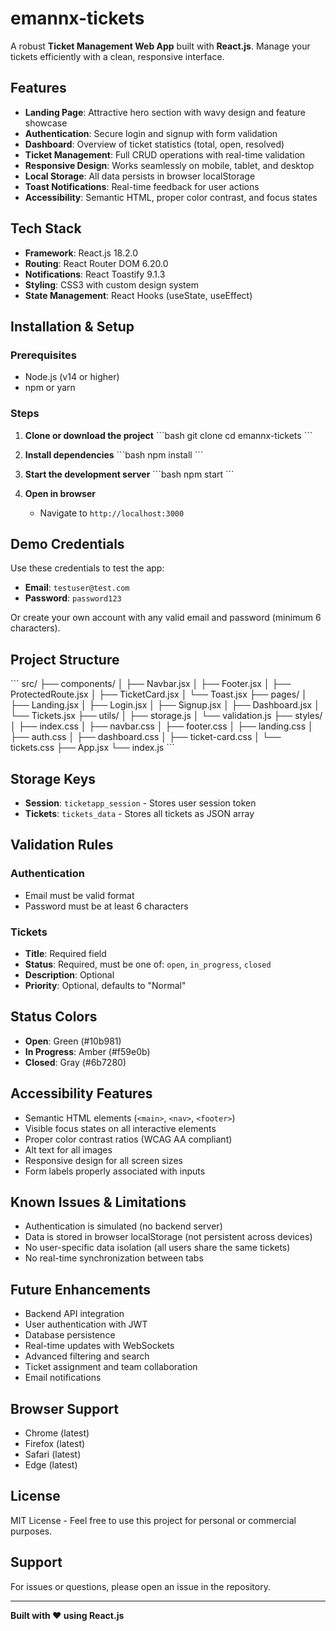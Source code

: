 # emannx-tickets

A robust **Ticket Management Web App** built with **React.js**. Manage your tickets efficiently with a clean, responsive interface.

## Features

- **Landing Page**: Attractive hero section with wavy design and feature showcase
- **Authentication**: Secure login and signup with form validation
- **Dashboard**: Overview of ticket statistics (total, open, resolved)
- **Ticket Management**: Full CRUD operations with real-time validation
- **Responsive Design**: Works seamlessly on mobile, tablet, and desktop
- **Local Storage**: All data persists in browser localStorage
- **Toast Notifications**: Real-time feedback for user actions
- **Accessibility**: Semantic HTML, proper color contrast, and focus states

## Tech Stack

- **Framework**: React.js 18.2.0
- **Routing**: React Router DOM 6.20.0
- **Notifications**: React Toastify 9.1.3
- **Styling**: CSS3 with custom design system
- **State Management**: React Hooks (useState, useEffect)

## Installation & Setup

### Prerequisites
- Node.js (v14 or higher)
- npm or yarn

### Steps

1. **Clone or download the project**
   \`\`\`bash
   git clone <repository-url>
   cd emannx-tickets
   \`\`\`

2. **Install dependencies**
   \`\`\`bash
   npm install
   \`\`\`

3. **Start the development server**
   \`\`\`bash
   npm start
   \`\`\`

4. **Open in browser**
   - Navigate to `http://localhost:3000`

## Demo Credentials

Use these credentials to test the app:

- **Email**: `testuser@test.com`
- **Password**: `password123`

Or create your own account with any valid email and password (minimum 6 characters).

## Project Structure

\`\`\`
src/
├── components/
│   ├── Navbar.jsx
│   ├── Footer.jsx
│   ├── ProtectedRoute.jsx
│   ├── TicketCard.jsx
│   └── Toast.jsx
├── pages/
│   ├── Landing.jsx
│   ├── Login.jsx
│   ├── Signup.jsx
│   ├── Dashboard.jsx
│   └── Tickets.jsx
├── utils/
│   ├── storage.js
│   └── validation.js
├── styles/
│   ├── index.css
│   ├── navbar.css
│   ├── footer.css
│   ├── landing.css
│   ├── auth.css
│   ├── dashboard.css
│   ├── ticket-card.css
│   └── tickets.css
├── App.jsx
└── index.js
\`\`\`

## Storage Keys

- **Session**: `ticketapp_session` - Stores user session token
- **Tickets**: `tickets_data` - Stores all tickets as JSON array

## Validation Rules

### Authentication
- Email must be valid format
- Password must be at least 6 characters

### Tickets
- **Title**: Required field
- **Status**: Required, must be one of: `open`, `in_progress`, `closed`
- **Description**: Optional
- **Priority**: Optional, defaults to "Normal"

## Status Colors

- **Open**: Green (#10b981)
- **In Progress**: Amber (#f59e0b)
- **Closed**: Gray (#6b7280)

## Accessibility Features

- Semantic HTML elements (`<main>`, `<nav>`, `<footer>`)
- Visible focus states on all interactive elements
- Proper color contrast ratios (WCAG AA compliant)
- Alt text for all images
- Responsive design for all screen sizes
- Form labels properly associated with inputs

## Known Issues & Limitations

- Authentication is simulated (no backend server)
- Data is stored in browser localStorage (not persistent across devices)
- No user-specific data isolation (all users share the same tickets)
- No real-time synchronization between tabs

## Future Enhancements

- Backend API integration
- User authentication with JWT
- Database persistence
- Real-time updates with WebSockets
- Advanced filtering and search
- Ticket assignment and team collaboration
- Email notifications

## Browser Support

- Chrome (latest)
- Firefox (latest)
- Safari (latest)
- Edge (latest)

## License

MIT License - Feel free to use this project for personal or commercial purposes.

## Support

For issues or questions, please open an issue in the repository.

---

**Built with ❤️ using React.js**

